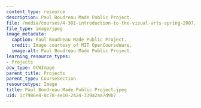 ```yaml
---
content_type: resource
description: Paul Boudreau Made Public Project.
file: /media/courses/4-301-introduction-to-the-visual-arts-spring-2007/1c7986e40c784e102424339a2aa7d9b7_PaulBoudreauMadePublicProject.jpeg
file_type: image/jpeg
image_metadata:
  caption: Paul Boudreau Made Public Project.
  credit: Image courtesy of MIT OpenCourseWare.
  image-alt: Paul Boudreau Made Public Project.
learning_resource_types:
- Projects
ocw_type: OCWImage
parent_title: Projects
parent_type: CourseSection
resourcetype: Image
title: Paul Boudreau Made Public Project.jpeg
uid: 1c7986e4-0c78-4e10-2424-339a2aa7d9b7
---
```

